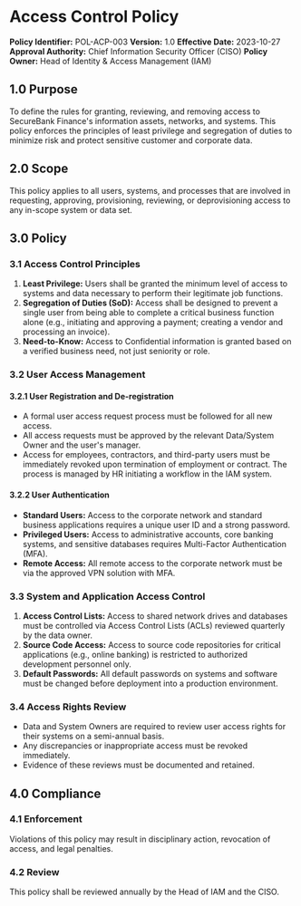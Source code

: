 # Access Control Policy

**Policy Identifier:** POL-ACP-003
**Version:** 1.0
**Effective Date:** 2023-10-27
**Approval Authority:** Chief Information Security Officer (CISO)
**Policy Owner:** Head of Identity & Access Management (IAM)

## 1.0 Purpose
To define the rules for granting, reviewing, and removing access to SecureBank Finance's information assets, networks, and systems. This policy enforces the principles of least privilege and segregation of duties to minimize risk and protect sensitive customer and corporate data.

## 2.0 Scope
This policy applies to all users, systems, and processes that are involved in requesting, approving, provisioning, reviewing, or deprovisioning access to any in-scope system or data set.

## 3.0 Policy

### 3.1 Access Control Principles
1.  **Least Privilege:** Users shall be granted the minimum level of access to systems and data necessary to perform their legitimate job functions.
2.  **Segregation of Duties (SoD):** Access shall be designed to prevent a single user from being able to complete a critical business function alone (e.g., initiating and approving a payment; creating a vendor and processing an invoice).
3.  **Need-to-Know:** Access to Confidential information is granted based on a verified business need, not just seniority or role.

### 3.2 User Access Management
#### 3.2.1 User Registration and De-registration
*   A formal user access request process must be followed for all new access.
*   All access requests must be approved by the relevant Data/System Owner and the user's manager.
*   Access for employees, contractors, and third-party users must be immediately revoked upon termination of employment or contract. The process is managed by HR initiating a workflow in the IAM system.

#### 3.2.2 User Authentication
*   **Standard Users:** Access to the corporate network and standard business applications requires a unique user ID and a strong password.
*   **Privileged Users:** Access to administrative accounts, core banking systems, and sensitive databases requires Multi-Factor Authentication (MFA).
*   **Remote Access:** All remote access to the corporate network must be via the approved VPN solution with MFA.

### 3.3 System and Application Access Control
1.  **Access Control Lists:** Access to shared network drives and databases must be controlled via Access Control Lists (ACLs) reviewed quarterly by the data owner.
2.  **Source Code Access:** Access to source code repositories for critical applications (e.g., online banking) is restricted to authorized development personnel only.
3.  **Default Passwords:** All default passwords on systems and software must be changed before deployment into a production environment.

### 3.4 Access Rights Review
*   Data and System Owners are required to review user access rights for their systems on a semi-annual basis.
*   Any discrepancies or inappropriate access must be revoked immediately.
*   Evidence of these reviews must be documented and retained.

## 4.0 Compliance
### 4.1 Enforcement
Violations of this policy may result in disciplinary action, revocation of access, and legal penalties.

### 4.2 Review
This policy shall be reviewed annually by the Head of IAM and the CISO.